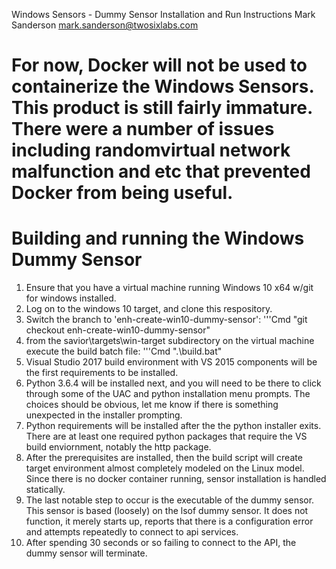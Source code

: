 
Windows Sensors - Dummy Sensor Installation and Run Instructions
Mark Sanderson
mark.sanderson@twosixlabs.com

# For now, Docker will not be used to containerize the Windows Sensors.  This product is still fairly immature.   There were a number of issues including randomvirtual network malfunction and etc that prevented Docker from being useful.

# Building and running the Windows Dummy Sensor

1. Ensure that you have a virtual machine running Windows 10 x64 w/git for windows installed.
2. Log on to the windows 10 target, and clone this respository.
3. Switch the branch to 'enh-create-win10-dummy-sensor':
'''Cmd
"git checkout enh-create-win10-dummy-sensor"
4. from the savior\targets\win-target subdirectory on the virtual machine execute the build batch file:
'''Cmd
".\build.bat"
5. Visual Studio 2017 build environment with VS 2015 components will be the first requirements to be installed.
6. Python 3.6.4 will be installed next, and you will need to be there to click through some of the UAC and python installation menu prompts.  The choices should be obvious, let me know if there is something unexpected in the installer prompting.
7. Python requirements will be installed after the the python installer exits.  There are at least one required python packages that require the VS build enviornment, notably the http package.
8. After the prerequisites are installed, then the build script will create target environment almost completely modeled on the Linux model.  Since there is no docker container running, sensor installation is handled statically.
9. The last notable step to occur is the executable of the dummy sensor.  This sensor is based (loosely) on the lsof dummy sensor.  It does not function, it merely starts up, reports that there is a configuration error and attempts repeatedly to connect to api services.
10. After spending 30 seconds or so failing to connect to the API, the dummy sensor will terminate.
